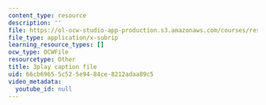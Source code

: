 ```yaml
---
content_type: resource
description: ''
file: https://ol-ocw-studio-app-production.s3.amazonaws.com/courses/res-9-003-brains-minds-and-machines-summer-course-summer-2015/66cb69655c525e9484ce8212adaa89c5_JZcFjR4dMmw.vtt
file_type: application/x-subrip
learning_resource_types: []
ocw_type: OCWFile
resourcetype: Other
title: 3play caption file
uid: 66cb6965-5c52-5e94-84ce-8212adaa89c5
video_metadata:
  youtube_id: null
---
```

